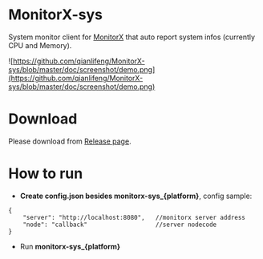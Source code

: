 # MonitorX-sys
System monitor client for [MonitorX](https://github.com/qianlifeng/MonitorX) that auto report system infos (currently CPU and Memory).

![https://github.com/qianlifeng/MonitorX-sys/blob/master/doc/screenshot/demo.png](https://github.com/qianlifeng/MonitorX-sys/blob/master/doc/screenshot/demo.png)

# Download

Please download from [Release page](https://github.com/qianlifeng/MonitorX-sys/releases).

# How to run

* **Create config.json besides monitorx-sys_{platform}**, config sample:  

```
{
    "server": "http://localhost:8080",   //monitorx server address
    "node": "callback"                   //server nodecode
}
```

* Run **monitorx-sys_{platform}**

